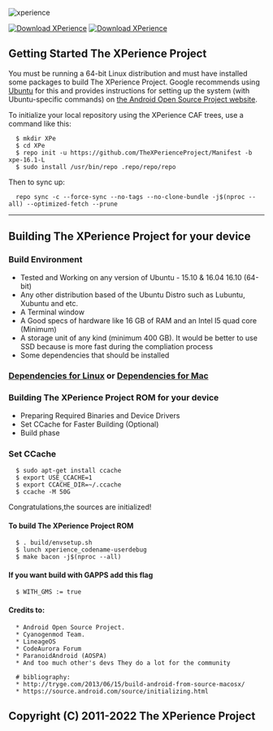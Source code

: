 ![xperience](https://i.imgur.com/h4CgRmp.png)

[![Download XPerience](https://img.shields.io/sourceforge/dm/xperience-aosp?color=red&label=The%20XPerience%20Project%20Downloads&style=for-the-badge&labelColor=1B4F72&logo=sourceforge)](https://sourceforge.net/projects/xperience-aosp/files/)
[![Download XPerience](https://img.shields.io/sourceforge/dw/xperience-aosp?color=red&label=The%20XPerience%20Project%20Downloads&style=for-the-badge&labelColor=1B4F72&logo=sourceforge)](https://sourceforge.net/projects/xperience-aosp/files/)

Getting Started The XPerience Project
---------------
You must be running a 64-bit Linux distribution and must have installed some packages to build
The XPerience Project. Google recommends using [Ubuntu](http://www.ubuntu.com/download/desktop) for
this and provides instructions for setting up the system (with Ubuntu-specific commands) on
[the Android Open Source Project website](https://source.android.com/source/initializing.html#setting-up-a-linux-build-environment).

To initialize your local repository using the XPerience CAF trees, use a command like this:

      $ mkdir XPe
      $ cd XPe
      $ repo init -u https://github.com/TheXPerienceProject/Manifest -b xpe-16.1-L
      $ sudo install /usr/bin/repo .repo/repo/repo
    
Then to sync up:

      repo sync -c --force-sync --no-tags --no-clone-bundle -j$(nproc --all) --optimized-fetch --prune

--------

## Building The XPerience Project for your device

### Build Environment

- Tested and Working on any version of Ubuntu - 15.10 & 16.04 16.10 (64-bit)
- Any other distribution based of the Ubuntu Distro such as Lubuntu, Xubuntu and etc.
- A Terminal window
- A Good specs of hardware like 16 GB of RAM and an Intel I5 quad core (Minimum)
- A storage unit of any kind (minimum 400 GB). It would be better to use SSD because is more fast during the compliation process
- Some dependencies that should be installed

### [Dependencies for Linux](https://github.com/TheXPerienceProject/Manifest/wiki/Dependencies-for-Linux) or [Dependencies for Mac](https://github.com/TheXPerienceProject/Manifest/wiki/Dependencies-for-Mac)

### Building The XPerience Project ROM for your device
- Preparing Required Binaries and Device Drivers
- Set CCache for Faster Building (Optional)
- Build phase

### Set CCache
 
      $ sudo apt-get install ccache
      $ export USE_CCACHE=1
      $ export CCACHE_DIR=~/.ccache
      $ ccache -M 50G

Congratulations,the sources are initialized! 
	  
#### To build The XPerience Project ROM
      
      $ . build/envsetup.sh
      $ lunch xperience_codename-userdebug
      $ make bacon -j$(nproc --all)

#### If you want build with GAPPS add this flag

      $ WITH_GMS := true

#### Credits to:

      * Android Open Source Project.
      * Cyanogenmod Team.
      * LineageOS
      * CodeAurora Forum
      * ParanoidAndroid (AOSPA)
      * And too much other's devs They do a lot for the community

      # bibliography:
      * http://tryge.com/2013/06/15/build-android-from-source-macosx/
      * https://source.android.com/source/initializing.html

## Copyright (C) 2011-2022 The XPerience Project
